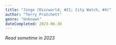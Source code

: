 ```yaml
---
title: "Jingo (Discworld, #21; City Watch, #4)"
author: "Terry Pratchett"
genre: "Unknown"
dateCompleted: 2023-06-30
---
```


*Read sometime in 2023*

